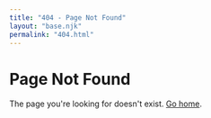 ```yaml
---
title: "404 - Page Not Found"
layout: "base.njk"
permalink: "404.html"
---
```


# Page Not Found

The page you're looking for doesn't exist. [Go home](/). 